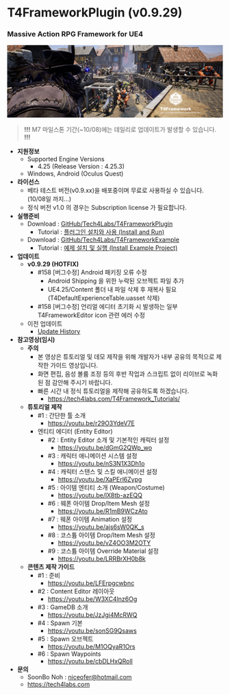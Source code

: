 # T4FrameworkPlugin (v0.9.29)
### Massive Action RPG Framework for UE4

![Epic_MegaGrants_Recipient](./T4Framework_Title.png)

> **!!!** M7 마일스톤 기간(~10/08)에는 데일리로 업데이트가 발생할 수 있습니다. **!!!**

- **지원정보**
  - Supported Engine Versions
    - 4.25 (Release Version : 4.25.3)
  - Windows, Android (Oculus Quest)
- **라이선스**
  - 베타 테스트 버전(v0.9.xx)을 배포중이며 무료로 사용하실 수 있습니다. (10/08일 까지...)
  - 정식 버전 v1.0 의 경우는 Subscription license 가 필요합니다.
- **실행준비**
  - Download : [GitHub/Tech4Labs/T4FrameworkPlugin](https://github.com/Tech4Labs/T4FrameworkPlugin)
    - Tutorial : [플러그인 설치와 사용 (Install and Run)](https://tech4labs.com/Tutorials/1_InstallAndRun/)
  - Download : [GitHub/Tech4Labs/T4FrameworkExample](https://github.com/Tech4Labs/T4FrameworkExample)
    - Tutorial : [예제 설치 및 실행 (Install Example Project)](https://tech4labs.com/Tutorials/2_InstallExampleProject/)
- **업데이트**
  - **v0.9.29 (HOTFIX)**
    - #158 [버그수정] Android 패키징 오류 수정
      - Android Shipping 을 위한 누락된 오브젝트 파일 추가
      - UE4.25/Content 폴더 내 파일 삭제 후 재복사 필요 (T4DefaultExperienceTable.uasset 삭제)
	- #158 [버그수정] 언리얼 에디터 초기화 시 발생하는 일부 T4FrameworkEditor icon 관련 에러 수정
  - 이전 업데이트
    - [Update History](./UpdateHistory.md)
- **참고영상(임시)**
  - **주의**
    - 본 영상은 튜토리얼 및 데모 제작을 위해 개발자가 내부 공유의 목적으로 제작한 가이드 영상입니다.
    - 화면 편집, 음성 볼륨 조정 등의 후반 작업과 스크립트 없이 리이브로 녹화된 점 감안해 주시기 바랍니다.
	- 빠른 시간 내 정식 튜토리얼을 제작해 공유하도록 하겠습니다.
	  - https://tech4labs.com/T4Framework_Tutorials/
  - **튜토리얼 제작**
    - #1 : 간단한 툴 소개
      - https://youtu.be/r29O3YdeV7E
	- 엔티티 에디터 (Entity Editor)
      - #2 : Entity Editor 소개 및 기본적인 캐릭터 설정
        - https://youtu.be/dGmG2QWp_wo
      - #3 : 캐릭터 애니메이션 시스템 설정
        - https://youtu.be/nS3N1X3Dh1o
      - #4 : 캐릭터 스탠스 및 스킬 애니메이션 설정 
        - https://youtu.be/XaPErl6Zypg
      - #5 : 아이템 엔티티 소개 (Weapon/Costume)
        - https://youtu.be/lX8tb-azEQQ
      - #6 : 웨폰 아이템 Drop/Item Mesh 설정
        - https://youtu.be/R1mB9WCzAto
      - #7 : 웨폰 아이템 Animation 설정
        - https://youtu.be/ajs6sW0QK_s
      - #8 : 코스튬 아이템 Drop/Item Mesh 설정
        - https://youtu.be/vZ4OO3M2OTY
      - #9 : 코스튬 아이템 Override Material 설정
        - https://youtu.be/LRRBrXH0b8k
  - **콘텐츠 제작 가이드**
    - #1 : 준비
      - https://youtu.be/LFErpgcwbnc
    - #2 : Content Editor 레이아웃
      - https://youtu.be/W3XC4lnz6Og
    - #3 : GameDB 소개
      - https://youtu.be/JzJgi4McRWQ
    - #4 : Spawn 기본
      - https://youtu.be/sonSG9Qsaws
    - #5 : Spawn 오브젝트
      - https://youtu.be/M1OQyaR1Ors
    - #6 : Spawn Waypoints
      - https://youtu.be/cbDLHxQRolI
- **문의**
  - SoonBo Noh : <niceofer@hotmail.com>
  - <https://tech4labs.com>
